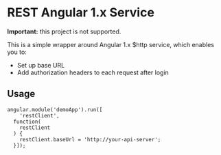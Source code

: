# REST Angular 1.x Service

**Important:** this project is not supported.

This is a simple wrapper around Angular 1.x $http service, which enables you to:

- Set up base URL
- Add authorization headers to each request after login

## Usage

    angular.module('demoApp').run([
        'restClient',
      function(
        restClient
      ) {
        restClient.baseUrl = 'http://your-api-server';
      }]);

